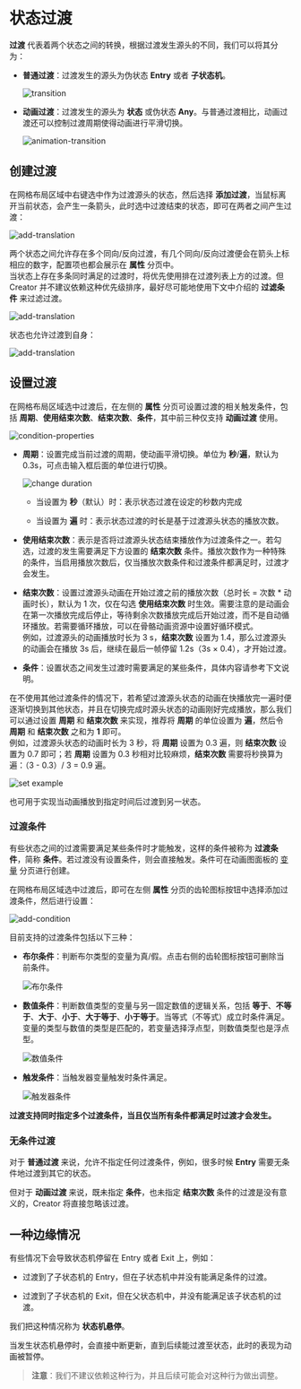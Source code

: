 # 状态过渡

**过渡** 代表着两个状态之间的转换，根据过渡发生源头的不同，我们可以将其分为：

- **普通过渡**：过渡发生的源头为伪状态 **Entry** 或者 **子状态机**。

  ![transition](state-translation/translation.png)

- **动画过渡**：过渡发生的源头为 **状态** 或伪状态 **Any**。与普通过渡相比，动画过渡还可以控制过渡周期使得动画进行平滑切换。

  ![animation-transition](state-translation/animation-translation.png)

## 创建过渡

在网格布局区域中右键选中作为过渡源头的状态，然后选择 **添加过渡**，当鼠标离开当前状态，会产生一条箭头，此时选中过渡结束的状态，即可在两者之间产生过渡：

![add-translation](state-translation/add-translation.gif)

两个状态之间允许存在多个同向/反向过渡，有几个同向/反向过渡便会在箭头上标相应的数字，配置项也都会展示在 **属性** 分页中。<br>
当状态上存在多条同时满足的过渡时，将优先使用排在过渡列表上方的过渡。但 Creator 并不建议依赖这种优先级排序，最好尽可能地使用下文中介绍的 **过滤条件** 来过滤过渡。

![add-translation](state-translation/add-more-translations.png)

状态也允许过渡到自身：

![add-translation](state-translation/add-translation-for-self.png)

## 设置过渡

在网格布局区域选中过渡后，在左侧的 **属性** 分页可设置过渡的相关触发条件，包括 **周期**、**使用结束次数**、**结束次数**、**条件**，其中前三种仅支持 **动画过渡** 使用。

![condition-properties](state-translation/condition-properties.png)

- **周期**：设置完成当前过渡的周期，使动画平滑切换。单位为 **秒**/**遍**，默认为 0.3s，可点击输入框后面的单位进行切换。

    ![change duration](state-translation/change-duration.gif)

    - 当设置为 **秒**（默认）时：表示状态过渡在设定的秒数内完成

    - 当设置为 **遍** 时：表示状态过渡的时长是基于过渡源头状态的播放次数。

- **使用结束次数**：表示是否将过渡源头状态结束播放作为过渡条件之一。若勾选，过渡的发生需要满足下方设置的 **结束次数** 条件。播放次数作为一种特殊的条件，当启用播放次数后，仅当播放次数条件和过渡条件都满足时，过渡才会发生。

- **结束次数**：设置过渡源头动画在开始过渡之前的播放次数（总时长 = 次数 * 动画时长），默认为 1 次，仅在勾选 **使用结束次数** 时生效。需要注意的是动画会在第一次播放完成后停止，等待剩余次数播放完成后开始过渡，而不是自动循环播放。若需要循环播放，可以在骨骼动画资源中设置好循环模式。<br>
例如，过渡源头的动画播放时长为 3 s，**结束次数** 设置为 1.4，那么过渡源头的动画会在播放 3s 后，继续在最后一帧停留 1.2s（3s × 0.4），才开始过渡。

- **条件**：设置状态之间发生过渡时需要满足的某些条件，具体内容请参考下文说明。

在不使用其他过渡条件的情况下，若希望过渡源头状态的动画在快播放完一遍时便逐渐切换到其他状态，并且在切换完成时源头状态的动画刚好完成播放，那么我们可以通过设置 **周期** 和 **结束次数** 来实现，推荐将 **周期** 的单位设置为 **遍**，然后令 **周期** 和 **结束次数** 之和为 **1** 即可。<br>
例如，过渡源头状态的动画时长为 3 秒，将 **周期** 设置为 0.3 遍，则 **结束次数** 设置为 0.7 即可；若 **周期** 设置为 0.3 秒相对比较麻烦，**结束次数** 需要将秒换算为遍：（3 - 0.3）/ 3 = 0.9 遍。

![set example](state-translation/set-example.png)

也可用于实现当动画播放到指定时间后过渡到另一状态。

### 过渡条件

有些状态之间的过渡需要满足某些条件时才能触发，这样的条件被称为 **过渡条件**，简称 **条件**。若过渡没有设置条件，则会直接触发。条件可在动画图面板的 [变量](animation-graph-panel.md) 分页进行创建。

在网格布局区域选中过渡后，即可在左侧 **属性** 分页的齿轮图标按钮中选择添加过渡条件，然后进行设置：

![add-condition](state-translation/add-condition.png)

目前支持的过渡条件包括以下三种：

- **布尔条件**：判断布尔类型的变量为真/假。点击右侧的齿轮图标按钮可删除当前条件。

  ![布尔条件](state-translation/boolean-condition.png "布尔条件")

- **数值条件**：判断数值类型的变量与另一固定数值的逻辑关系，包括 **等于**、**不等于**、**大于**、**小于**、**大于等于**、**小于等于**。当等式（不等式）成立时条件满足。变量的类型与数值的类型是匹配的，若变量选择浮点型，则数值类型也是浮点型。

  ![数值条件](state-translation/number-condition.png "数值条件")

- **触发条件**：当触发器变量触发时条件满足。

  ![触发器条件](state-translation/trigger-condition.png "触发器条件")

**过渡支持同时指定多个过渡条件，当且仅当所有条件都满足时过渡才会发生。**

### 无条件过渡

对于 **普通过渡** 来说，允许不指定任何过渡条件，例如，很多时候 **Entry** 需要无条件地过渡到其它的状态。

但对于 **动画过渡** 来说，既未指定 **条件**，也未指定 **结束次数** 条件的过渡是没有意义的，Creator 将直接忽略该过渡。

## 一种边缘情况

有些情况下会导致状态机停留在 Entry 或者 Exit 上，例如：

- 过渡到了子状态机的 Entry，但在子状态机中并没有能满足条件的过渡。

- 过渡到了子状态机的 Exit，但在父状态机中，并没有能满足该子状态机的过渡。

我们把这种情况称为 **状态机悬停**。

当发生状态机悬停时，会直接中断更新，直到后续能过渡至状态，此时的表现为动画被暂停。

> **注意**：我们不建议依赖这种行为，并且后续可能会对这种行为做出调整。
